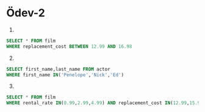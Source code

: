 # Ödev-2
1.
```sql
SELECT * FROM film
WHERE replacement_cost BETWEEN 12.99 AND 16.98
```
2.
```sql 
SELECT first_name,last_name FROM actor
WHERE first_name IN('Penelope','Nick','Ed')
```
3.
```sql
SELECT * FROM film
WHERE rental_rate IN(0.99,2.99,4.99) AND replacement_cost IN(12.99,15.99,28.99)
```
